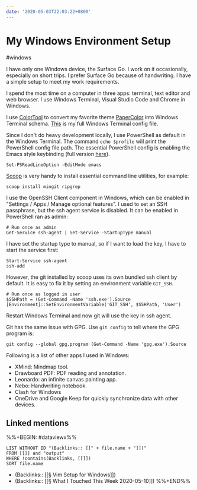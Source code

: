 ```yaml
---
date: '2020-05-03T22:03:22+0800'
---
```


# My Windows Environment Setup

#windows

I have only one Windows device, the Surface Go. I work on it occasionally, especially on short trips. I prefer Surface Go because of handwriting. I have a simple setup to meet my work requirements.

<!--more-->

I spend the most time on a computer in three apps: terminal, text editor and web browser. I use Windows Terminal, Visual Studio Code and Chrome in Windows.

I use [ColorTool](https://github.com/microsoft/terminal/tree/master/src/tools/ColorTool) to convert my favorite theme [PaperColor](https://github.com/aseom/dotfiles/blob/master/osx/iterm2/papercolor-light.itermcolors) into Windows Terminal schema. [This](https://gist.github.com/doitian/4677ce2da2eca2eccbb1637ef804bed1) is my full Windows Terminal config file.

Since I don't do heavy development locally, I use PowerShell as default in the Windows Terminal. The command `echo $profile` will print the PowerShell config file path. The essential PowerShell config is enabling the Emacs style keybinding (full version [here](https://gist.github.com/doitian/db79d2dbfaa24093534c7411b0a926bd)).

```
Set-PSReadLineOption -EditMode emacs
```

[Scoop](https://scoop.sh/) is very handy to install essential command line utilities, for example:

```
scoop install mingit ripgrep
```

I use the OpenSSH Client component in Windows, which can be enabled in "Settings / Apps / Manage optional features". I used to set an SSH passphrase, but the ssh agent service is disabled. It can be enabled in PowerShell ran as admin:

```
# Run once as admin
Get-Service ssh-agent | Set-Service -StartupType manual
```

I have set the startup type to manual, so if I want to load the key, I have to start the service first:

```
Start-Service ssh-agent
ssh-add
```

However, the git installed by scoop uses its own bundled ssh client by default. It is easy to fix it by setting an environment variable `GIT_SSH`.

```
# Run once as logged in user
$SSHPath = (Get-Command -Name 'ssh.exe').Source
[Environment]::SetEnvironmentVariable('GIT_SSH', $SSHPath, 'User')
```

Restart Windows Terminal and now git will use the key in ssh agent.

Git has the same issue with GPG. Use `git config` to tell where the GPG program is:

```
git config --global gpg.program (Get-Command -Name 'gpg.exe').Source
```

Following is a list of other apps I used in Windows:

* XMind: Mindmap tool.
* Drawboard PDF: PDF reading and annotation.
* Leonardo: an infinite canvas painting app.
* Nebo: Handwriting notebook.
* Clash for Windows
* OneDrive and Google Keep for quickly synchronize data with other devices.

## Linked mentions

%%+BEGIN: #dataviewx%%
```dataviewx
LIST WITHOUT ID "(Backlinks:: [[" + file.name + "]])"
FROM [[]] and "output"
WHERE !contains(Backlinks, [[]])
SORT file.name
```

- (Backlinks:: [[§ Vim Setup for Windows]])
- (Backlinks:: [[§ What I Touched This Week 2020-05-10]])
%%+END%%